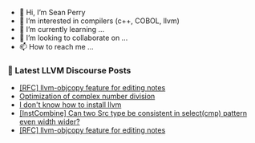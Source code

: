 - 👋 Hi, I’m Sean Perry
- 👀 I’m interested in compilers (c++, COBOL, llvm)
- 🌱 I’m currently learning ...
- 💞️ I’m looking to collaborate on ...
- 📫 How to reach me ...

<!---
s66perry/s66perry is a ✨ special ✨ repository because its `README.md` (this file) appears on your GitHub profile.
You can click the Preview link to take a look at your changes.
--->
### 📕 Latest LLVM Discourse Posts

<!-- DISCOURSE-LLVM:START -->
- [[RFC] llvm-objcopy feature for editing notes](https://discourse.llvm.org/t/rfc-llvm-objcopy-feature-for-editing-notes/83491#post_6)
- [Optimization of complex number division](https://discourse.llvm.org/t/optimization-of-complex-number-division/83468#post_4)
- [I don&#39;t know how to install llvm](https://discourse.llvm.org/t/i-dont-know-how-to-install-llvm/83495#post_8)
- [[InstCombine] Can two Src type be consistent in select&lpar;cmp&rpar; pattern even width wider?](https://discourse.llvm.org/t/instcombine-can-two-src-type-be-consistent-in-select-cmp-pattern-even-width-wider/83466#post_3)
- [[RFC] llvm-objcopy feature for editing notes](https://discourse.llvm.org/t/rfc-llvm-objcopy-feature-for-editing-notes/83491#post_5)
<!-- DISCOURSE-LLVM:END -->

